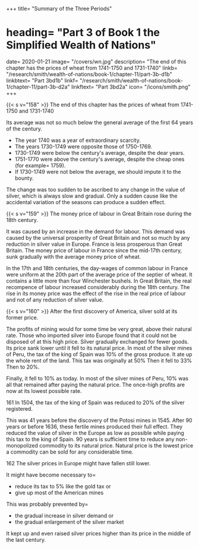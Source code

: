 +++
title=  "Summary of the Three Periods"
# heading=  "Part 3 of Book 1 the Simplified Wealth of Nations"
date=  2020-01-21
image=  "/covers/wn.jpg"
description=  "The end of this chapter has the prices of wheat from 1741-1750 and 1731-1740"
linkb=  "/research/smith/wealth-of-nations/book-1/chapter-11/part-3b-d1b"
linkbtext=  "Part 3bd1b"
linkf=  "/research/smith/wealth-of-nations/book-1/chapter-11/part-3b-d2a"
linkftext=  "Part 3bd2a"
icon=  "/icons/smith.png"
+++

{{< s v="158" >}} The end of this chapter has the prices of wheat from 1741-1750 and 1731-1740

Its average was not so much below the general average of the first 64 years of the century.

- The year 1740 was a year of extraordinary scarcity.
- The years 1730-1749 were opposite those of 1750-1769.
- 1730-1749 were below the century's average, despite the dear years.
- 1751-1770 were above the century's average, despite the cheap ones (for example=  1759).
- If 1730-1749 were not below the average, we should impute it to the bounty.

The change was too sudden to be ascribed to any change in the value of silver, which is always slow and gradual.
Only a sudden cause like the accidental variation of the seasons can produce a sudden effect.

{{< s v="159" >}} The money price of labour in Great Britain rose during the 18th century.

It was caused by an increase in the demand for labour.
This demand was caused by the universal prosperity of Great Britain and not so much by any reduction in silver value in Europe.
France is less prosperous than Great Britain.
The money price of labour in France since the mid-17th century, sunk gradually with the average money price of wheat.

In the 17th and 18th centuries, the day-wages of common labour in France were uniform at the 20th part of the average price of the septier of wheat.
It contains a little more than four Winchester bushels.
In Great Britain, the real recompence of labour increased considerably during the 18th century.
The rise in its money price was the effect of the rise in the real price of labour and not of any reduction of silver value.

{{< s v="160" >}} After the first discovery of America, silver sold at its former price.

The profits of mining would for some time be very great, above their natural rate.
Those who imported silver into Europe found that it could not be disposed of at this high price.
Silver gradually exchanged for fewer goods.
Its price sank lower until it fell to its natural price.
In most of the silver mines of Peru, the tax of the king of Spain was 10% of the gross produce.
It ate up the whole rent of the land.
This tax was originally at 50%
Then it fell to 33%
Then to 20%.

Finally, it fell to 10% as today.
In most of the silver mines of Peru, 10% was all that remained after paying the natural price.
The once-high profits are now at its lowest possible rate.

161 In 1504, the tax of the king of Spain was reduced to 20% of the silver registered.

This was 41 years before the discovery of the Potosi mines in 1545.
After 90 years or before 1636, these fertile mines produced their full effect.
They reduced the value of silver in the Europe as low as possible while paying this tax to the king of Spain.
90 years is sufficient time to reduce any non-monopolized commodity to its natural price.
Natural price is the lowest price a commodity can be sold for any considerable time.

162 The silver prices in Europe might have fallen still lower.

It might have become necessary to= 
- reduce its tax to 5% like the gold tax or
- give up most of the American mines

This was probably prevented by= 
- the gradual increase in silver demand or
- the gradual enlargement of the silver market

It kept up and even raised silver prices higher than its price in the middle of the last century.


